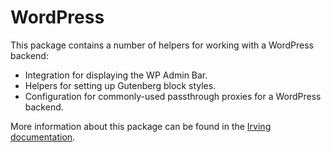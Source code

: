 # WordPress
This package contains a number of helpers for working with a WordPress backend:
* Integration for displaying the WP Admin Bar.
* Helpers for setting up Gutenberg block styles.
* Configuration for commonly-used passthrough proxies for a WordPress backend.

More information about this package can be found in the [Irving documentation](http://storybook.irvingjs.com/?path=/docs/packages-wordpress--page).
